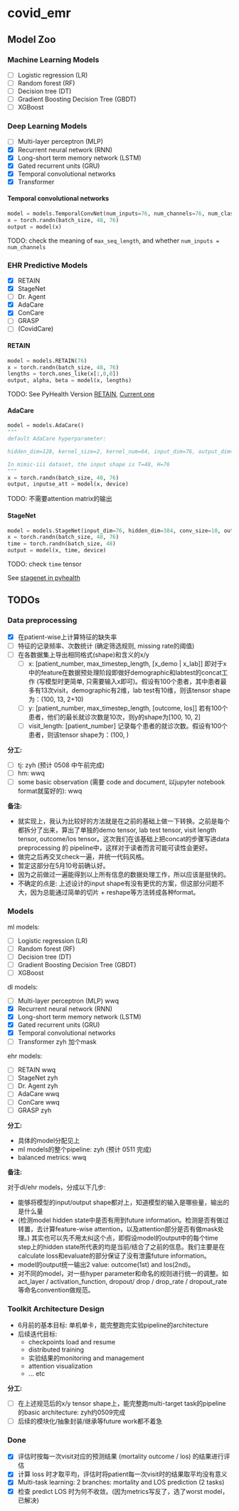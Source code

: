 # covid_emr

## Model Zoo

### Machine Learning Models

- [ ] Logistic regression (LR)
- [ ] Random forest (RF)
- [ ] Decision tree (DT)
- [ ] Gradient Boosting Decision Tree (GBDT)
- [ ] XGBoost

### Deep Learning Models

- [ ] Multi-layer perceptron (MLP)
- [x] Recurrent neural network (RNN)
- [x] Long-short term memory network (LSTM)
- [x] Gated recurrent units (GRU)
- [x] Temporal convolutional networks
- [x] Transformer

#### Temporal convolutional networks

```python
model = models.TemporalConvNet(num_inputs=76, num_channels=76, num_classes=1, max_seq_length=48)
x = torch.randn(batch_size, 48, 76)
output = model(x)
```

TODO: check the meaning of `max_seq_length`, and whether `num_inputs = num_channels`

### EHR Predictive Models

- [x] RETAIN
- [x] StageNet
- [ ] Dr. Agent
- [x] AdaCare
- [x] ConCare
- [ ] GRASP
- [ ] (CovidCare)

#### RETAIN

```python
model = models.RETAIN(76)
x = torch.randn(batch_size, 48, 76)
lengths = torch.ones_like(x[:,0,0])
output, alpha, beta = model(x, lengths)
```

TODO: See PyHealth Version [RETAIN](https://github.com/zzachw/PyHealth/blob/master/pyhealth/models/sequence/retain.py), [Current one](https://github.com/ast0414/pytorch-retain/blob/master/retain.py)

#### AdaCare

```python
model = models.AdaCare()
"""
default AdaCare hyperparameter:

hidden_dim=128, kernel_size=2, kernel_num=64, input_dim=76, output_dim=1, dropout=0.5, r_v=4, r_c=4, activation='sigmoid', device='cuda')

In mimic-iii dataset, the input shape is T=48, H=76
"""
x = torch.randn(batch_size, 48, 76)
output, inputse_att = model(x, device)
```

TODO: 不需要attention matrix的输出

#### StageNet

```python
model = models.StageNet(input_dim=76, hidden_dim=384, conv_size=10, output_dim=1, levels=3, dropconnect=0.5, dropout=0.5, dropres=0.3)
x = torch.randn(batch_size, 48, 76)
time = torch.randn(batch_size, 48)
output = model(x, time, device)
```

TODO: check `time` tensor

See [stagenet in pyhealth](https://github.com/zzachw/PyHealth/blob/master/pyhealth/models/sequence/stagenet.py)


## TODOs

### Data preprocessing

- [x] 在patient-wise上计算特征的缺失率
- [ ] 特征的记录频率、次数统计 (确定筛选规则, missing rate的阈值)
- [ ] 在各数据集上导出相同格式(shape)和含义的x/y
  - [ ] x: [patient_number, max_timestep_length, [x_demo | x_lab]] 即对于x中的feature在数据预处理阶段即做好demographic和labtest的concat工作 (写模型时更简单, 只需要输入x即可)。假设有100个患者，其中患者最多有13次visit，demographic有2维，lab test有10维，则该tensor shape为：(100, 13, 2+10)
  - [ ] y: [patient_number, max_timestep_length, [outcome, los]] 若有100个患者，他们的最长就诊次数是10次，则y的shape为[100, 10, 2]
  - [ ] visit_length: [patient_number] 记录每个患者的就诊次数。假设有100个患者，则该tensor shape为：(100, )

**分工:**

- [ ] tj: zyh (预计 0508 中午前完成)
- [ ] hm: wwq
- [ ] some basic observation (需要 code and document, 以jupyter notebook format就蛮好的): wwq

**备注:**

- 就实现上，我认为比较好的方法就是在之前的基础上做一下转换。之前是每个都拆分了出来，算出了单独的demo tensor, lab test tensor, visit length tensor, outcome/los tensor。这次我们在该基础上把concat的步骤写进data preprocessing 的 pipeline中，这样对于读者而言可能可读性会更好。
- 做完之后再交叉check一遍，并统一代码风格。
- 暂定这部分在5月10号前确认好。
- 因为之前做过一遍能得到以上所有信息的数据处理工作，所以应该是挺快的。
- 不确定的点是: 上述设计的input shape有没有更优的方案，但这部分问题不大，因为总能通过简单的切片 + reshape等方法转成各种format。

### Models

ml models:

- [ ] Logistic regression (LR)
- [ ] Random forest (RF)
- [ ] Decision tree (DT)
- [ ] Gradient Boosting Decision Tree (GBDT)
- [ ] XGBoost

dl models:

- [ ] Multi-layer perceptron (MLP)  wwq
- [x] Recurrent neural network (RNN)
- [x] Long-short term memory network (LSTM)
- [x] Gated recurrent units (GRU)
- [x] Temporal convolutional networks
- [ ] Transformer  zyh 加个mask

ehr models:

- [ ] RETAIN wwq
- [ ] StageNet zyh
- [ ] Dr. Agent zyh
- [ ] AdaCare wwq
- [ ] ConCare wwq
- [ ] GRASP zyh

**分工:**

- 具体的model分配见上
- ml models的整个pipeline: zyh (预计 0511 完成)
- balanced metrics: wwq

**备注:**

对于dl/ehr models，分成以下几步:

- 能够将模型的input/output shape都对上，知道模型的输入是哪些量，输出的是什么量
- (检测model hidden state中是否有用到future information。检测是否有做过转置，去计算feature-wise attention，以及attention部分是否有做mask处理。) 其实也可以先不用太纠这个点，即假设model的output中的每个time step上的hidden state所代表的均是当前/结合了之前的信息。我们主要是在calculate loss和evaluate的部分保证了没有泄露future information。
- model的output统一输出2 value: outcome(1st) and los(2nd)。
- 对不同的model，对一些hyper parameter和命名的规则进行统一的调整。如act_layer / activation_function, dropout/ drop / drop_rate / dropout_rate 等命名convention做规范。

### Toolkit Architecture Design

- 6月前的基本目标: 单机单卡，能完整跑完实验pipeline的architecture
- 后续迭代目标:
  - checkpoints load and resume
  - distributed training
  - 实验结果的monitoring and management
  - attention visualization
  - ... etc

**分工:**

- [ ] 在上述规范后的x/y tensor shape上，能完整跑multi-target task的pipeline的basic architecture: zyh约0509完成
- [ ] 后续的模块化/抽象封装/继承等future work都不着急

### Done

- [x] 评估时按每一次visit对应的预测结果 (mortality outcome / los) 的结果进行评估
- [x] 计算 loss 时才取平均，评估时将patient每一次visit时的结果取平均没有意义
- [x] Multi-task learning: 2 branches: mortality and LOS prediction (2 tasks)
- [x] 检查 predict LOS 时为何不收敛。(因为metrics写反了，选了worst model，已解决)

